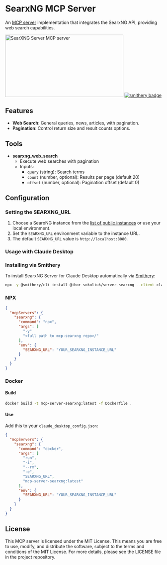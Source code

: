 # SearxNG MCP Server

An [MCP server](https://modelcontextprotocol.io/introduction) implementation that integrates the SearxNG API, providing web search capabilities.

<a href="https://glama.ai/mcp/servers/0j7jjyt7m9"><img width="380" height="200" src="https://glama.ai/mcp/servers/0j7jjyt7m9/badge" alt="SearXNG Server MCP server" /></a>
[![smithery badge](https://smithery.ai/badge/@ihor-sokoliuk/server-searxng)](https://smithery.ai/server/@ihor-sokoliuk/server-searxng)

## Features

- **Web Search**: General queries, news, articles, with pagination.
- **Pagination**: Control return size and result counts options.

## Tools

- **searxng_web_search**
  - Execute web searches with pagination
  - Inputs:
    - `query` (string): Search terms
    - `count` (number, optional): Results per page (default 20)
    - `offset` (number, optional): Pagination offset (default 0)

## Configuration

### Setting the SEARXNG_URL

1. Choose a SearxNG instance from the [list of public instances](https://searx.space/) or use your local environment.
2. Set the `SEARXNG_URL` environment variable to the instance URL.
3. The default `SEARXNG_URL` value is `http://localhost:8080`.

### Usage with Claude Desktop

### Installing via Smithery

To install SearxNG Server for Claude Desktop automatically via [Smithery](https://smithery.ai/server/@ihor-sokoliuk/server-searxng):

```bash
npx -y @smithery/cli install @ihor-sokoliuk/server-searxng --client claude
```

### NPX

```json
{
  "mcpServers": {
    "searxng": {
      "command": "npx",
      "args": [
        "-y"
        "<full path to mcp-searxng repo>/"
      ],
      "env": {
        "SEARXNG_URL": "YOUR_SEARXNG_INSTANCE_URL"
      }
    }
  }
}
```

### Docker

#### Build

```bash
docker build -t mcp-server-searxng:latest -f Dockerfile .
```

#### Use

Add this to your `claude_desktop_config.json`:

```json
{
  "mcpServers": {
    "searxng": {
      "command": "docker",
      "args": [
        "run",
        "-i",
        "--rm",
        "-e",
        "SEARXNG_URL",
        "mcp-server-searxng:latest"
      ],
      "env": {
        "SEARXNG_URL": "YOUR_SEARXNG_INSTANCE_URL"
      }
    }
  }
}
```


## License

This MCP server is licensed under the MIT License. This means you are free to use, modify, and distribute the software, subject to the terms and conditions of the MIT License. For more details, please see the LICENSE file in the project repository.
